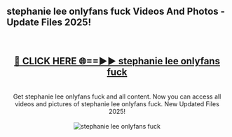 <h2>stephanie lee onlyfans fuck Videos And Photos - Update Files 2025!</h2>
<br>
<div align="center">
<h2><a href="https://linkcuts.com/hfmhzwbr" rel="nofollow">🔴 CLICK HERE 🌐==►► stephanie lee onlyfans fuck</a></h2>
<br>
Get stephanie lee onlyfans fuck and all content. Now you can access all videos and pictures of stephanie lee onlyfans fuck. New Updated Files 2025!
<br>
<br>
<a href="https://linkcuts.com/hfmhzwbr" rel="nofollow" data-target="animated-image.originalLink"><img src="https://i.ibb.co.com/WyWwxjT/player-gif2.gif" alt="stephanie lee onlyfans fuck" style="max-width: 100%; display: inline-block;" data-target="animated-image.originalImage"></a>
</div>
<br>